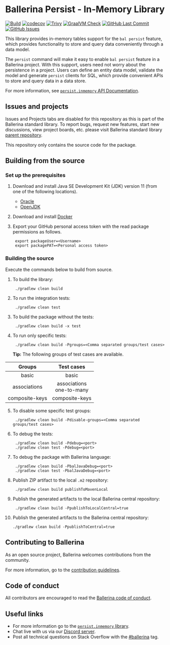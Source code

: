 Ballerina Persist - In-Memory Library
===================

  [![Build](https://github.com/ballerina-platform/module-ballerinax-persist.inmemory/actions/workflows/build-timestamped-master.yml/badge.svg)](https://github.com/ballerina-platform/module-ballerinax-persist.inmemory/actions/workflows/build-timestamped-master.yml)
  [![codecov](https://codecov.io/gh/ballerina-platform/module-ballerinax-persist.inmemory/branch/main/graph/badge.svg)](https://codecov.io/gh/ballerina-platform/module-ballerinax-persist.inmemory)
  [![Trivy](https://github.com/ballerina-platform/module-ballerinax-persist.inmemory/actions/workflows/trivy-scan.yml/badge.svg)](https://github.com/ballerina-platform/module-ballerinax-persist.inmemory/actions/workflows/trivy-scan.yml)
  [![GraalVM Check](https://github.com/ballerina-platform/module-ballerinax-persist.inmemory/actions/workflows/build-with-bal-test-native.yml/badge.svg)](https://github.com/ballerina-platform/module-ballerinax-persist.inmemory/actions/workflows/build-with-bal-test-native.yml)
  [![GitHub Last Commit](https://img.shields.io/github/last-commit/ballerina-platform/module-ballerinax-persist.inmemory.svg)](https://github.com/ballerina-platform/module-ballerinax-persist.inmemory/commits/main)
  [![GitHub Issues](https://img.shields.io/github/issues/ballerina-platform/ballerina-standard-library/module/persist.inmemory.svg?label=Open%20Issues)](https://github.com/ballerina-platform/ballerina-standard-library/labels/module%2Fpersist.inmemory)

This library provides in-memory tables support for the `bal persist` feature, which provides functionality to store and query data conveniently through a data model.

The `persist` command will make it easy to enable `bal persist` feature in a Ballerina project. With this support, users need not worry about the persistence in a project. Users can define an entity data model, validate the model and generate `persist` clients for SQL, which provide convenient APIs to store and query data in a data store.

For more information, see [`persist.inmemory` API Documentation](https://lib.ballerina.io/ballerinax/persist.inmemory/latest).

## Issues and projects 

Issues and Projects tabs are disabled for this repository as this is part of the Ballerina standard library. To report bugs, request new features, start new discussions, view project boards, etc. please visit Ballerina standard library [parent repository](https://github.com/ballerina-platform/ballerina-standard-library). 

This repository only contains the source code for the package.

## Building from the source

### Set up the prerequisites

1. Download and install Java SE Development Kit (JDK) version 11 (from one of the following locations).
   * [Oracle](https://www.oracle.com/java/technologies/javase-jdk11-downloads.html)
   * [OpenJDK](https://adoptium.net/)

2. Download and install [Docker](https://www.docker.com/get-started)
   
3. Export your GitHub personal access token with the read package permissions as follows.
        
        export packageUser=<Username>
        export packagePAT=<Personal access token>

### Building the source

Execute the commands below to build from source.

1. To build the library:
        
        ./gradlew clean build

2. To run the integration tests:

        ./gradlew clean test

3. To build the package without the tests:

        ./gradlew clean build -x test

4. To run only specific tests:

        ./gradlew clean build -Pgroups=<Comma separated groups/test cases>

   **Tip:** The following groups of test cases are available.

|     Groups      |          Test cases           |
|:---------------:|:-----------------------------:|
|      basic      |             basic             |
|  associations   | associations <br> one-to-many |
| composite-keys  |        composite-keys         |

5. To disable some specific test groups:

        ./gradlew clean build -Pdisable-groups=<Comma separated groups/test cases>

6. To debug the tests:

        ./gradlew clean build -Pdebug=<port>
        ./gradlew clean test -Pdebug=<port>

7. To debug the package with Ballerina language:

        ./gradlew clean build -PbalJavaDebug=<port>
        ./gradlew clean test -PbalJavaDebug=<port>

8. Publish ZIP artifact to the local `.m2` repository:
   
        ./gradlew clean build publishToMavenLocal
   
9. Publish the generated artifacts to the local Ballerina central repository:
   
        ./gradlew clean build -PpublishToLocalCentral=true
   
10. Publish the generated artifacts to the Ballerina central repository:
   
        ./gradlew clean build -PpublishToCentral=true

## Contributing to Ballerina

As an open source project, Ballerina welcomes contributions from the community. 

For more information, go to the [contribution guidelines](https://github.com/ballerina-platform/ballerina-lang/blob/master/CONTRIBUTING.md).

## Code of conduct

All contributors are encouraged to read the [Ballerina code of conduct](https://ballerina.io/code-of-conduct).

## Useful links

* For more information go to the [`persist.inmemory` library](https://lib.ballerina.io/ballerinax/persist.inmemory/latest).
* Chat live with us via our [Discord server](https://discord.gg/ballerinalang).
* Post all technical questions on Stack Overflow with the [#ballerina](https://stackoverflow.com/questions/tagged/ballerina) tag.

